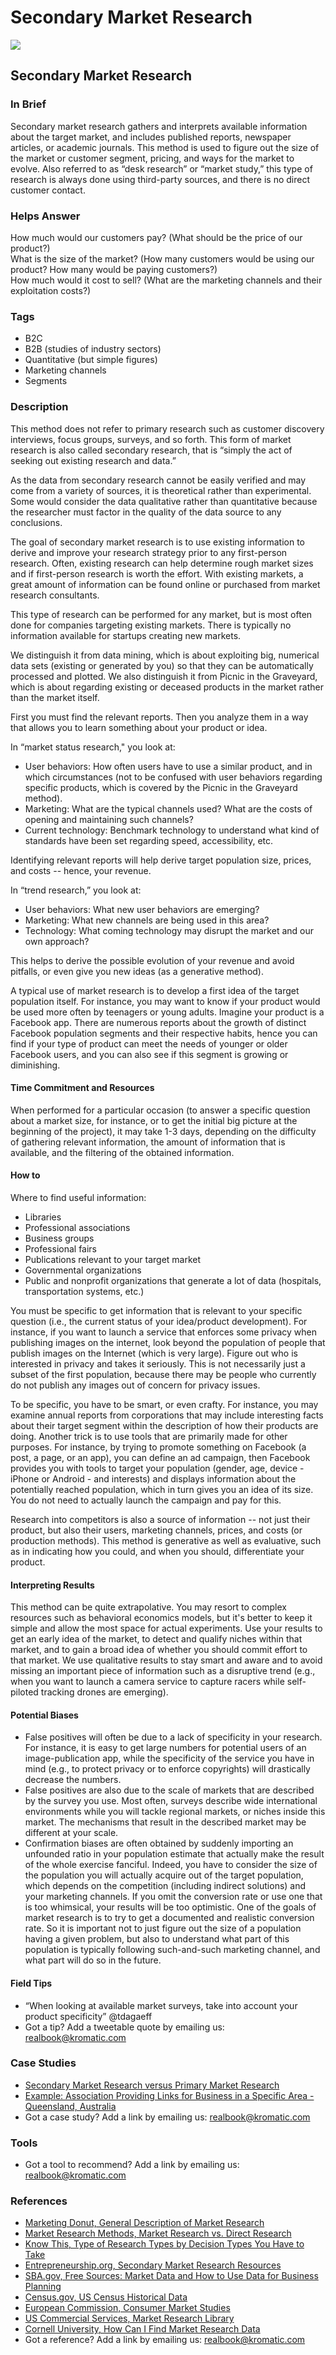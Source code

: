 # Secondary Market Research

![](../.gitbook/assets/illustration-detail-buyer-half-figure.png)

## Secondary Market Research

### In Brief

Secondary market research gathers and interprets available information about the target market, and includes published reports, newspaper articles, or academic journals. This method is used to figure out the size of the market or customer segment, pricing, and ways for the market to evolve. Also referred to as “desk research” or “market study,” this type of research is always done using third-party sources, and there is no direct customer contact.

### Helps Answer

How much would our customers pay? \(What should be the price of our product?\)  
What is the size of the market? \(How many customers would be using our product? How many would be paying customers?\)  
How much would it cost to sell? \(What are the marketing channels and their exploitation costs?\)

### Tags

* B2C
* B2B \(studies of industry sectors\)
* Quantitative \(but simple figures\)
* Marketing channels
* Segments

### Description

This method does not refer to primary research such as customer discovery interviews, focus groups, surveys, and so forth. This form of market research is also called secondary research, that is “simply the act of seeking out existing research and data.”

As the data from secondary research cannot be easily verified and may come from a variety of sources, it is theoretical rather than experimental. Some would consider the data qualitative rather than quantitative because the researcher must factor in the quality of the data source to any conclusions.

The goal of secondary market research is to use existing information to derive and improve your research strategy prior to any first-person research. Often, existing research can help determine rough market sizes and if first-person research is worth the effort. With existing markets, a great amount of information can be found online or purchased from market research consultants.

This type of research can be performed for any market, but is most often done for companies targeting existing markets. There is typically no information available for startups creating new markets.

We distinguish it from data mining, which is about exploiting big, numerical data sets \(existing or generated by you\) so that they can be automatically processed and plotted. We also distinguish it from Picnic in the Graveyard, which is about regarding existing or deceased products in the market rather than the market itself.

First you must find the relevant reports. Then you analyze them in a way that allows you to learn something about your product or idea.

In “market status research," you look at:

* User behaviors: How often users have to use a similar product, and in which circumstances \(not to be confused with user behaviors regarding specific products, which is covered by the Picnic in the Graveyard method\).
* Marketing: What are the typical channels used? What are the costs of opening and maintaining such channels?
* Current technology: Benchmark technology to understand what kind of standards have been set regarding speed, accessibility, etc.

Identifying relevant reports will help derive target population size, prices, and costs -- hence, your revenue.

In “trend research,” you look at:

* User behaviors: What new user behaviors are emerging?
* Marketing: What new channels are being used in this area?
* Technology: What coming technology may disrupt the market and our own approach?

This helps to derive the possible evolution of your revenue and avoid pitfalls, or even give you new ideas \(as a generative method\).

A typical use of market research is to develop a first idea of the target population itself. For instance, you may want to know if your product would be used more often by teenagers or young adults. Imagine your product is a Facebook app. There are numerous reports about the growth of distinct Facebook population segments and their respective habits, hence you can find if your type of product can meet the needs of younger or older Facebook users, and you can also see if this segment is growing or diminishing.

#### Time Commitment and Resources

When performed for a particular occasion \(to answer a specific question about a market size, for instance, or to get the initial big picture at the beginning of the project\), it may take 1-3 days, depending on the difficulty of gathering relevant information, the amount of information that is available, and the filtering of the obtained information.

#### How to

Where to find useful information:

* Libraries
* Professional associations
* Business groups
* Professional fairs
* Publications relevant to your target market
* Governmental organizations
* Public and nonprofit organizations that generate a lot of data \(hospitals, transportation systems, etc.\)

You must be specific to get information that is relevant to your specific question \(i.e., the current status of your idea/product development\). For instance, if you want to launch a service that enforces some privacy when publishing images on the internet, look beyond the population of people that publish images on the Internet \(which is very large\). Figure out who is interested in privacy and takes it seriously. This is not necessarily just a subset of the first population, because there may be people who currently do not publish any images out of concern for privacy issues.

To be specific, you have to be smart, or even crafty. For instance, you may examine annual reports from corporations that may include interesting facts about their target segment within the description of how their products are doing. Another trick is to use tools that are primarily made for other purposes. For instance, by trying to promote something on Facebook \(a post, a page, or an app\), you can define an ad campaign, then Facebook provides you with tools to target your population \(gender, age, device - iPhone or Android - and interests\) and displays information about the potentially reached population, which in turn gives you an idea of its size. You do not need to actually launch the campaign and pay for this.

Research into competitors is also a source of information -- not just their product, but also their users, marketing channels, prices, and costs \(or production methods\). This method is generative as well as evaluative, such as in indicating how you could, and when you should, differentiate your product.

#### Interpreting Results

This method can be quite extrapolative. You may resort to complex resources such as behavioral economics models, but it's better to keep it simple and allow the most space for actual experiments. Use your results to get an early idea of the market, to detect and qualify niches within that market, and to gain a broad idea of whether you should commit effort to that market. We use qualitative results to stay smart and aware and to avoid missing an important piece of information such as a disruptive trend \(e.g., when you want to launch a camera service to capture racers while self-piloted tracking drones are emerging\).

#### Potential Biases

* False positives will often be due to a lack of specificity in your research. For instance, it is easy to get large numbers for potential users of an image-publication app, while the specificity of the service you have in mind \(e.g., to protect privacy or to enforce copyrights\) will drastically decrease the numbers. 
* False positives are also due to the scale of markets that are described by the survey you use. Most often, surveys describe wide international environments while you will tackle regional markets, or niches inside this market. The mechanisms that result in the described market may be different at your scale. 
* Confirmation biases are often obtained by suddenly importing an unfounded ratio in your population estimate that actually make the result of the whole exercise fanciful. Indeed, you have to consider the size of the population you will actually acquire out of the target population, which depends on the competition \(including indirect solutions\) and your marketing channels. If you omit the conversion rate or use one that is too whimsical, your results will be too optimistic. One of the goals of market research is to try to get a documented and realistic conversion rate. So it is important not to just figure out the size of a population having a given problem, but also to understand what part of this population is typically following such-and-such marketing channel, and what part will do so in the future.

#### Field Tips

* “When looking at available market surveys, take into account your product specificity” @tdagaeff 
* Got a tip? Add a tweetable quote by emailing us: [realbook@kromatic.com](mailto:realbook@kromatic.com)

### Case Studies

* [Secondary Market Research versus Primary Market Research](http://businesscasestudies.co.uk/jd-sports/using-market-research-to-support-decision-making/)
* [Example: Association Providing Links for Business in a Specific Area  - Queensland, Australia](https://www.business.qld.gov.au/starting-business/planning/market-customer-research/resources)
* Got a case study? Add a link by emailing us: [realbook@kromatic.com](mailto:realbook@kromatic.com) 

### Tools

* Got a tool to recommend? Add a link by emailing us: [realbook@kromatic.com](mailto:realbook@kromatic.com)

### References

* [Marketing Donut, General Description of Market Research](http://www.marketingdonut.co.uk/market-research/market-analysis)
* [Market Research Methods, Market Research vs. Direct Research](http://www.mymarketresearchmethods.com/an-overview-of-market-research-methods/)
* [Know This, Type of Research Types by Decision Types You Have to Take](http://www.knowthis.com/marketing-research/examples-of-research-in-marketing)
* [Entrepreneurship.org, Secondary Market Research Resources](https://www.entrepreneurship.org/articles/2007/04/secondary-market-research-resources)
* [SBA.gov, Free Sources: Market Data and How to Use Data for Business Planning](https://www.sba.gov/blogs/free-sources-market-data-and-how-use-data-business-planning)
* [Census.gov, US Census Historical Data](http://www.census.gov/programs-surveys/economic-census.html)
* [European Commission, Consumer Market Studies](http://ec.europa.eu/consumers/consumer_evidence/market_studies/index_en.htm)
* [US Commercial Services, Market Research Library](http://buyusainfo.net/adsearch.cfm)
* [Cornell University, How Can I Find Market Research Data](https://johnson.library.cornell.edu/faqs/how-can-i-find-market-research-reports-and-data)
* Got a reference? Add a link by emailing us: [realbook@kromatic.com](https://github.com/trikro/the-real-startup-book/tree/6a17bc36666863334ffdefad4f2a9abf3e12ce13/part4-evaluative_market_experiment/realbook@kromatic.com)

